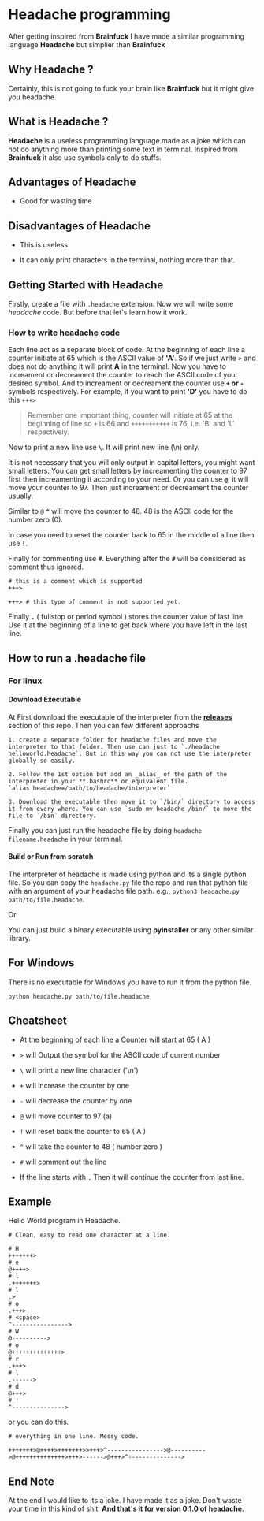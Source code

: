 # Headache programming

After getting inspired from **Brainfuck** I have made a similar programming language **Headache** but simplier than **Brainfuck**

## Why Headache ?

Certainly, this is not going to fuck your brain like **Brainfuck** but it might give you headache.

## What is Headache ?

**Headache** is a useless programming language made as a joke which can not do anything more than printing some text in terminal.
Inspired from **Brainfuck** it also use symbols only to do stuffs.

## Advantages of Headache

- Good for wasting time

## Disadvantages of Headache

- This is useless

- It can only print characters in the terminal, nothing more than that.

## Getting Started with Headache

Firstly, create a file with `.headache` extension.
Now we will write some *headache* code.
But before that let's learn how it work.

### How to write headache code 

Each line act as a separate block of code.
At the beginning of each line a counter initiate at 65 which is the ASCII value of **'A'**. So if we just write `>` and does not do anything it will print **A** in the terminal. 
Now you have to increament or decreament the counter to reach the ASCII code of your desired symbol. 
And to increament or decreament the counter use **`+` or `-`** symbols respectively.
For example, if you want to print **'D'** you have to do this `+++>`

> Remember one important thing, counter will initiate at 65 at the beginning of line so `+` is 66 and `+++++++++++` is 76, i.e. 'B' and 'L' respectively.

Now to print a new line use **`\`**. It will print new line (\n) only.

It is not necessary that you will only output in capital letters, you might want small letters.
You can get small letters by increamenting the counter to 97 first then increamenting it according to your need.
Or you can use **`@`**, it will move your counter to 97.
Then just increament or decreament the counter usually.

Similar to `@` **`^`** will move the counter to 48. 48 is the ASCII code for the number zero (0). 

In case you need to reset the counter back to 65 in the middle of a line then use **`!`**.

Finally for commenting use **`#`**. Everything after the **`#`** will be considered as comment thus ignored.

```
# this is a comment which is supported
+++> 

+++> # this type of comment is not supported yet.
```

Finally **`.`** ( fullstop or period symbol ) stores the counter value of last line.
Use it at the beginning of a line to get back where you have left in the last line.

## How to run a .headache file

### For linux 

#### Download Executable

At First download the executable of the interpreter from the [**releases**](https://github.com/dshaw0004/headache/releases/) section of this repo.
Then you can few different approachs

    1. create a separate folder for headache files and move the interpreter to that folder. Then use can just to `./headache helloworld.headache`. But in this way you can not use the interpreter globally so easily.

    2. Follow the 1st option but add an _alias_ of the path of the interpreter in your **.bashrc** or equivalent file.
    `alias headache=/path/to/headache/interpreter`

    3. Download the executable then move it to `/bin/` directory to access it from every where. You can use `sudo mv headache /bin/` to move the file to `/bin` directory.

Finally you can just run the headache file by doing `headache filename.headache` in your terminal.

#### Build or Run from scratch

The interpreter of headache is made using python and its a single python file. So you can copy the `headache.py` file the repo and
run that python file with an argument of your headache file path. e.g., `python3 headache.py path/to/file.headache`.

Or 

You can just build a binary executable using **pyinstaller** or any other similar library.

## For Windows

There is no executable for Windows you have to run it from the python file.

`python headache.py path/to/file.headache`

## Cheatsheet

- At the beginning of each line a Counter will start at 65 ( A )

- `>` will Output the symbol for the ASCII code of current number

- `\` will print a new line character ('\n')

- `+` will increase the counter by one

- `-` will decrease the counter by one

- `@` will move counter to 97 (a)

- `!` will reset back the counter to 65 ( A )

- `^` will take the counter to 48 ( number zero )

- `#` will comment out the line

- If the line starts with `.` Then it will continue the counter from last line.


## Example

Hello World program in Headache.

```
# Clean, easy to read one character at a line.

# H
+++++++>
# e
@++++>
# l
.+++++++> 
# l
.>
# o
.+++> 
# <space>
^----------------> 
# W
@----------> 
# o
@++++++++++++++>
# r
.+++> 
# l
.------> 
# d
@+++> 
# !
^---------------> 

```
or you can do this.
```
# everything in one line. Messy code.

+++++++>@++++>+++++++>>+++>^---------------->@---------->@++++++++++++++>+++>------>@+++>^---------------> 

```


## End Note

At the end I would like to its a joke. I have made it as a joke. Don't waste your time in this kind of shit.
**And that's it for version 0.1.0 of headache.**
